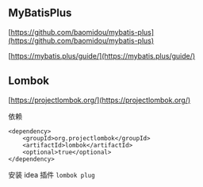 
## MyBatisPlus

[https://github.com/baomidou/mybatis-plus](https://github.com/baomidou/mybatis-plus)

[https://mybatis.plus/guide/](https://mybatis.plus/guide/)


## Lombok

[https://projectlombok.org/](https://projectlombok.org/)

依赖

```
<dependency>
    <groupId>org.projectlombok</groupId>
    <artifactId>lombok</artifactId>
    <optional>true</optional>
</dependency>
```

安装 idea 插件 `lombok plug`

